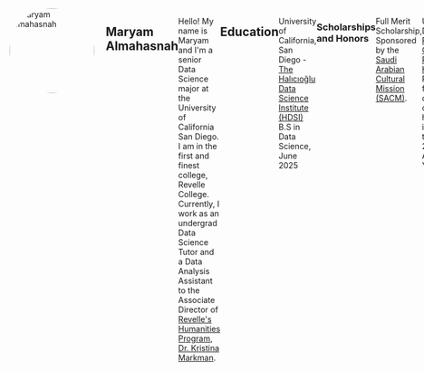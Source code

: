 <div style="display: flex; align-items: flex-start;">
  <!-- Profile Picture -->
  <img src="your-picture.jpg" alt="Maryam Almahasnah" style="width: 150px; border-radius: 50%; margin-right: 20px;">

## Maryam Almahasnah  
Hello! My name is Maryam and I'm a senior Data Science major at the University of California San Diego. I am in the first and finest college, Revelle College.  
Currently, I work as an undergrad Data Science Tutor and a Data Analysis Assistant to the Associate Director of [Revelle's Humanities Program](https://revelle.ucsd.edu/humanities/), [Dr. Kristina Markman](https://www.kristinamarkman.com/).

## Education

University of California, San Diego - [The Halıcıoğlu Data Science Institute \(HDSI\)](https://datascience.ucsd.edu/)   
B.S in Data Science, June 2025

### Scholarships and Honors
Full Merit Scholarship, Sponsored by the [Saudi Arabian Cultural Mission \(SACM\)](https://www.sacm.org/).

UC San Diego [Revelle College Provost Honors](https://revelle.ucsd.edu/academics/honors-opportunities/honors-programs.html#Provost-Honors): Received five consecutive quarters of honors, including the 2023-2024 Academic Year.

## Experience

### Data Analysis Assistant                                (Jan 2025 - present)
### Revelle College, UC San Diego  
Currently assisting the Associate Director of Revelle's program in a Data Analysis and Assessement Project. I am in the process of cleaning, organizing and presenting data consisting of evaluations of students' performace before and after the incorporation of a standardized writing curriculum.  


### Data Science Tutor (September 2024 - present)
### Halıcıoğlu Data Science Institute, UC San Diego  
I currently tutor for [DSC 140A](https://dsc140a.com/) : Probabilistic Modeling and Machine Learning with Professor Justin Eldridge. I hold weekly office hours for a class of 300+ students to help students understand difficult concepts and answer any questions on the course content and the assignments. I am also resposible for grading homeworks, labs and exams as well as posting those weekly assignments and releasing grades. I previously tutored for DSC 40B: Theoretical Foundations of Data Science.  

### Data Science Intern (August 2024 - September 2024)
### the Saudi Telecommunication Company (stc)  
In Summer 2024, I interned in the Advanced Analytics with program manager Mohammed Umar Farooq and worked with a sample HR Employee Dataset. My projects consisted of building a model to predict employee attrition as well as grouping employees using a k-means clustering algorithm based on features selected using PCA.  

### Cohead of Marketing & Analytics (May 2024 - present)
### Lobster & More Startup  
In Summer 2024, I joined a founding team to launch a seafood startup in Saudi Arabia with the goal of selling and delivering fresh seafood to regions all over the country. I serve as the cohead of Marketing and Analytics as I utilize various digital media and analytics tools to promote and market the firm and its purpose.  

- Research Assistant at the UCSD Brain and Cognition Lab with Dr. Seana Coulson (May 2024 - present)

## Projects

[Language Classifier](https://github.com/malmahasnah/languageclassifier/tree/main)  
◦ Built a language classifier from scratch that can distinguish between Spanish and French words  
◦ Used a simple least squares model and bi-gram features; achieved an overall accuracy of 84%+ on the leaderboard, and ranked in the top 55 in a class of 240+ students.

[Statistical Inference for U.S Presidential Elections](https://drive.google.com/file/d/1a_mYZfBEWegIAoxEsaN7nwPrcoLW0QKu/view)  
◦ Performed statistical, predictive analysis and inference using the MEDSL presidential election data  
◦ Performed EDA by states and time-series + conducted data cleaning  
◦ Used the Likelihood Ratio Test and Goodness of Fit Tests. Used metrics for model behavior evaluation.

[Big O Explained: an Interactive Data Visualization](https://anmarkova2223.github.io/big-o-scrolly/)  
◦ Worked as part of a team to create a website that would explain Big O Notation to beginners  
◦ Utilized Python, HTML, Javascript, D3 and Svelte to create a user friendly interactive webpage  
◦ Deployed the website to be used in lower-divison Data Science courses to support students' learning through engaging material.

[Interactive Data Visualization: Male vs. Female Income](https://zoeludena.github.io/dsc106-Interactive-Income/)  




